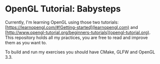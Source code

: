 # OpenGL Tutorial: Babysteps

Currently, I'm learning OpenGL using those two tutorials: [https://learnopengl.com/#!Getting-started](learnopengl.com) and
[http://www.opengl-tutorial.org/beginners-tutorials](opengl-tutorial.org). This repository holds all my practices, you are
free to read and improve them as you want to.

To build and run my exercises you should have CMake, GLFW and OpenGL 3.3.
